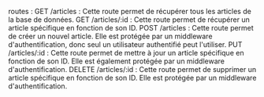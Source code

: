 routes :
GET /articles : Cette route permet de récupérer tous les articles de la base de données.
GET /articles/:id : Cette route permet de récupérer un article spécifique en fonction de son ID.
POST /articles : Cette route permet de créer un nouvel article. Elle est protégée par un middleware d'authentification, donc seul un utilisateur authentifié peut l'utiliser.
PUT /articles/:id : Cette route permet de mettre à jour un article spécifique en fonction de son ID. Elle est également protégée par un middleware d'authentification.
DELETE /articles/:id : Cette route permet de supprimer un article spécifique en fonction de son ID. Elle est protégée par un middleware d'authentification.